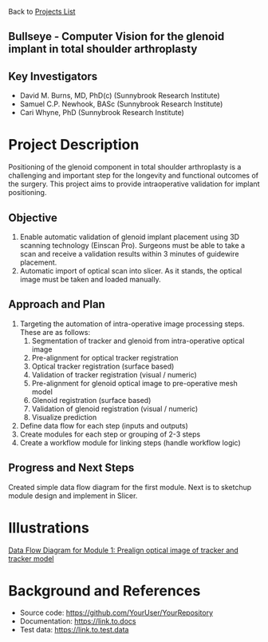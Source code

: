 Back to [Projects List](../../README.md#ProjectsList)

## Bullseye - Computer Vision for the glenoid implant in total shoulder arthroplasty

## Key Investigators
- David M. Burns, MD, PhD(c) (Sunnybrook Research Institute) 
- Samuel C.P. Newhook, BASc (Sunnybrook Research Institute) 
- Cari Whyne, PhD (Sunnybrook Research Institute)

# Project Description
Positioning of the glenoid component in total shoulder arthroplasty is a challenging and important step for the longevity and functional outcomes of the surgery. This project aims to provide intraoperative validation for implant positioning.

## Objective
1. Enable automatic validation of glenoid implant placement using 3D scanning technology (Einscan Pro). Surgeons must be able to take a scan and receive a validation results within 3 minutes of guidewire placement.
2. Automatic import of optical scan into slicer. As it stands, the optical image must be taken and loaded manually.

## Approach and Plan

1. Targeting the automation of intra-operative image processing steps. These are as follows:
    1. Segmentation of tracker and glenoid from intra-operative optical image 
    2. Pre-alignment for optical tracker registration
    3. Optical tracker registration (surface based) 
    4. Validation of tracker registration (visual / numeric)
    5. Pre-alignment for glenoid optical image to pre-operative mesh model
    6. Glenoid registration (surface based) 
    7. Validation of glenoid registration (visual / numeric)
    8. Visualize prediction 
2. Define data flow for each step (inputs and outputs)
3. Create modules for each step or grouping of 2-3 steps
4. Create a workflow module for linking steps (handle workflow logic)

## Progress and Next Steps

<!--Describe progress and next steps in a few bullet points as you are making progress.-->
Created simple data flow diagram for the first module. Next is to sketchup module design and implement in Slicer.

# Illustrations

<!--Add pictures and links to videos that demonstrate what has been accomplished.-->

<!--![Description of picture](Example2.jpg)-->
[Data Flow Diagram for Module 1: Prealign optical image of tracker and tracker model](Bullseye_Data_Flow_Module_1.png)
<!--![Some more images](Example2.jpg)-->

# Background and References

<!--Use this space for information that may help people better understand your project, like links to papers, source code, or data.-->

- Source code: https://github.com/YourUser/YourRepository
- Documentation: https://link.to.docs
- Test data: https://link.to.test.data
